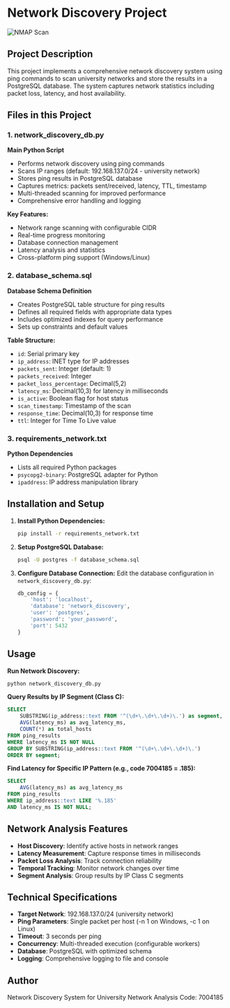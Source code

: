 # Network Discovery Project

![NMAP Scan](nmap_scan_image.png)

## Project Description

This project implements a comprehensive network discovery system using ping commands to scan university networks and store the results in a PostgreSQL database. The system captures network statistics including packet loss, latency, and host availability.

## Files in this Project

### 1. network_discovery_db.py
**Main Python Script**
- Performs network discovery using ping commands
- Scans IP ranges (default: 192.168.137.0/24 - university network)
- Stores ping results in PostgreSQL database
- Captures metrics: packets sent/received, latency, TTL, timestamp
- Multi-threaded scanning for improved performance
- Comprehensive error handling and logging

**Key Features:**
- Network range scanning with configurable CIDR
- Real-time progress monitoring
- Database connection management
- Latency analysis and statistics
- Cross-platform ping support (Windows/Linux)

### 2. database_schema.sql
**Database Schema Definition**
- Creates PostgreSQL table structure for ping results
- Defines all required fields with appropriate data types
- Includes optimized indexes for query performance
- Sets up constraints and default values

**Table Structure:**
- `id`: Serial primary key
- `ip_address`: INET type for IP addresses
- `packets_sent`: Integer (default: 1)
- `packets_received`: Integer 
- `packet_loss_percentage`: Decimal(5,2)
- `latency_ms`: Decimal(10,3) for latency in milliseconds
- `is_active`: Boolean flag for host status
- `scan_timestamp`: Timestamp of the scan
- `response_time`: Decimal(10,3) for response time
- `ttl`: Integer for Time To Live value

### 3. requirements_network.txt
**Python Dependencies**
- Lists all required Python packages
- `psycopg2-binary`: PostgreSQL adapter for Python
- `ipaddress`: IP address manipulation library

## Installation and Setup

1. **Install Python Dependencies:**
   ```bash
   pip install -r requirements_network.txt
   ```

2. **Setup PostgreSQL Database:**
   ```bash
   psql -U postgres -f database_schema.sql
   ```

3. **Configure Database Connection:**
   Edit the database configuration in `network_discovery_db.py`:
   ```python
   db_config = {
       'host': 'localhost',
       'database': 'network_discovery',
       'user': 'postgres',
       'password': 'your_password',
       'port': 5432
   }
   ```

## Usage

**Run Network Discovery:**
```bash
python network_discovery_db.py
```

**Query Results by IP Segment (Class C):**
```sql
SELECT 
    SUBSTRING(ip_address::text FROM '^(\d+\.\d+\.\d+)\.') as segment,
    AVG(latency_ms) as avg_latency_ms,
    COUNT(*) as total_hosts
FROM ping_results 
WHERE latency_ms IS NOT NULL
GROUP BY SUBSTRING(ip_address::text FROM '^(\d+\.\d+\.\d+)\.')
ORDER BY segment;
```

**Find Latency for Specific IP Pattern (e.g., code 7004185 = .185):**
```sql
SELECT 
    AVG(latency_ms) as avg_latency_ms
FROM ping_results 
WHERE ip_address::text LIKE '%.185'
AND latency_ms IS NOT NULL;
```

## Network Analysis Features

- **Host Discovery**: Identify active hosts in network ranges
- **Latency Measurement**: Capture response times in milliseconds
- **Packet Loss Analysis**: Track connection reliability
- **Temporal Tracking**: Monitor network changes over time
- **Segment Analysis**: Group results by IP Class C segments

## Technical Specifications

- **Target Network**: 192.168.137.0/24 (university network)
- **Ping Parameters**: Single packet per host (-n 1 on Windows, -c 1 on Linux)
- **Timeout**: 3 seconds per ping
- **Concurrency**: Multi-threaded execution (configurable workers)
- **Database**: PostgreSQL with optimized schema
- **Logging**: Comprehensive logging to file and console

## Author

Network Discovery System for University Network Analysis
Code: 7004185